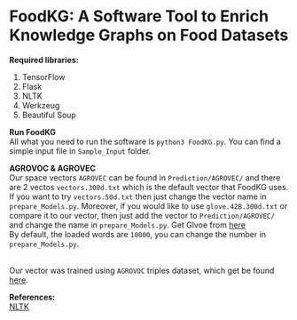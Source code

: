 # FoodKG: A Software Tool to Enrich Knowledge Graphs on Food Datasets </br>

**Required libraries:** 
1) TensorFlow 
2) Flask 
3) NLTK 
4) Werkzeug 
5) Beautiful Soup  


**Run FoodKG**</br>
All what you need to run the software is `python3 FoodKG.py`. You can find a simple input file in `Sample_Input` folder. </br>

**AGROVOC & AGROVEC**</br>
Our space vectors `AGROVEC` can be found in `Prediction/AGROVEC/` and there are 2 vectos `vectors.300d.txt` which is the default vector that FoodKG uses. If you want to try `vectors.50d.txt` then just change the vector name in `prepare_Models.py`. Moreover, if you would like to use `glove.42B.300d.txt` or compare it to our vector, then just add the vector to `Prediction/AGROVEC/` and change the name in `prepare_Models.py`. Get Glvoe from [here](https://nlp.stanford.edu/projects/glove/) </br>
By default, the loaded words are `10000`, you can change the number in `prepare_Models.py`. </br> </br>

Our vector was trained using `AGROVOC` triples dataset, which get be found [here](http://aims.fao.org/agrovoc/releases).




**References:** </br>
[NLTK](https://www.nltk.org/)</br>
